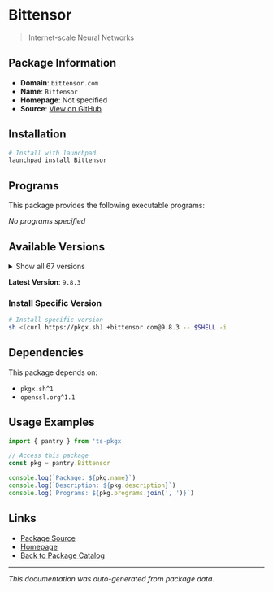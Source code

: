 # Bittensor

> Internet-scale Neural Networks

## Package Information

- **Domain**: `bittensor.com`
- **Name**: `Bittensor`
- **Homepage**: Not specified
- **Source**: [View on GitHub](https://github.com/pkgxdev/pantry/tree/main/projects/bittensor.com/package.yml)

## Installation

```bash
# Install with launchpad
launchpad install Bittensor
```

## Programs

This package provides the following executable programs:

*No programs specified*

## Available Versions

<details>
<summary>Show all 67 versions</summary>

- `9.8.3`, `9.8.2`, `9.8.1`, `9.8.0`, `9.7.0`
- `9.6.1`, `9.6.0`, `9.5.0`, `9.4.0`, `9.3.0`
- `9.2.0`, `9.1.0`, `9.0.4`, `9.0.3`, `9.0.2`
- `9.0.1`, `9.0.0`, `8.5.2`, `8.5.1`, `8.5.0`
- `8.4.5`, `8.4.4`, `8.4.3`, `8.4.2`, `8.4.1`
- `8.4.0`, `8.3.1`, `8.3.0`, `8.2.1`, `8.2.0`
- `8.1.1`, `8.1.0`, `8.0.0`, `7.4.0`, `7.3.1`
- `7.3.0`, `7.2.1`, `7.2.0`, `7.1.2`, `7.1.1`
- `7.1.0`, `7.0.2`, `7.0.1`, `7.0.0`, `6.12.4`
- `6.12.3`, `6.12.2`, `6.12.1`, `6.12.0`, `6.11.1`
- `6.11.0`, `6.10.2`, `6.10.1`, `6.10.0`, `6.9.4`
- `6.9.3`, `6.9.2`, `6.9.1`, `6.9.0`, `6.8.2`
- `6.8.1`, `6.8.0`, `6.7.3`, `6.7.2`, `6.7.1`
- `6.7.0`, `6.5.0`

</details>

**Latest Version**: `9.8.3`

### Install Specific Version

```bash
# Install specific version
sh <(curl https://pkgx.sh) +bittensor.com@9.8.3 -- $SHELL -i
```

## Dependencies

This package depends on:

- `pkgx.sh^1`
- `openssl.org^1.1`

## Usage Examples

```typescript
import { pantry } from 'ts-pkgx'

// Access this package
const pkg = pantry.Bittensor

console.log(`Package: ${pkg.name}`)
console.log(`Description: ${pkg.description}`)
console.log(`Programs: ${pkg.programs.join(', ')}`)
```

## Links

- [Package Source](https://github.com/pkgxdev/pantry/tree/main/projects/bittensor.com/package.yml)
- [Homepage](#)
- [Back to Package Catalog](../../package-catalog.md)

---

*This documentation was auto-generated from package data.*
